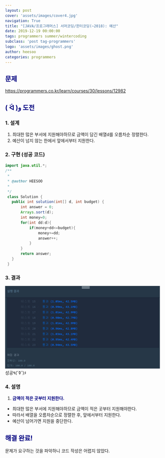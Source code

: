 ```yaml
---
layout: post
cover: 'assets/images/cover4.jpg'
navigation: True
title: "[JAVA/프로그래머스] 서머코딩/윈터코딩(~2018): 예산"
date: 2019-12-19 00:00:00
tags: programmers summer/wintercoding
subclass: 'post tag-programmers'
logo: 'assets/images/ghost.png'
author: heesoo
categories: programmers
---
```

## <span style="color:navy">문제</span>
<https://programmers.co.kr/learn/courses/30/lessons/12982>

## <span style="color:navy">( ᐛ )و 도전</span>

### 1. 설계
1. 최대한 많은 부서에 지원해야하므로 금액이 담긴 배열d를 오름차순 정렬한다.
2. 예산이 넘지 않는 한에서 앞에서부터 지원한다.

### 2. 구현 (성공 코드)
```java
import java.util.*;
/**
 *
 * @author HEESOO
 *
 */
 class Solution {
   public int solution(int[] d, int budget) {
       int answer = 0;
       Arrays.sort(d);
       int money=0;
       for(int dd:d){
           if(money+dd<=budget){
               money+=dd;
               answer++;
           }              
       }
       return answer;
   }
 }
 ```

### 3. 결과
![실행결과](./assets/images/191219_1.PNG)
성공٩(˘◊˘)۶

### 4. 설명
1. **<span style="color:navy">금액이 적은 곳부터 지원한다.</span>**
- 최대한 많은 부서에 지원해야하므로 금액이 적은 곳부터 지원해야한다.
- 따라서 배열을 오름차순으로 정렬한 후, 앞에서부터 지원한다.
- 예산이 넘어가면 지원을 중단한다.

## <span style="color:navy">해결 완료!</span>
문제가 요구하는 것을 파악하니 코드 작성은 어렵지 않았다.
